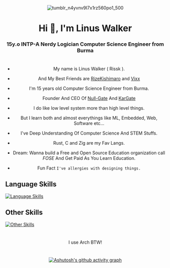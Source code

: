 <div align="center">
  
![tumblr_n4yvnv9I7x1rz560po1_500](https://user-images.githubusercontent.com/85013114/234225171-a1b9607c-aa65-4306-aec6-bfb216bf351e.gif)
  
<h1 align="center">Hi 👋, I'm Linus Walker</h1>


<h3 align="center">15y.o INTP-A Nerdy Logician Computer Science Engineer from Burma</h3>

#

- My name is Linus Walker ( Rissk ).

- And My Best Friends are [RizeKishimaro](https://github.com/RizeKishimaro) and [Vixx](https://github.com/GerVaf)

- I'm 15 years old Computer Science Engineer from Burma.

- Founder And CEO Of [Null-Gate](https://github.com/Null-Gate) And [KarGate](https://github.com/Null-Gate/trunk)

- I do like low level system more than high level things.

- But I learn both and almost everythings like ML, Embedded, Web, Software etc...

- I've Deep Understanding Of Computer Science And STEM Stuffs.

- Rust, C and Zig are my Fav Langs.

- Dream: Wanna build a Free and Open Source Education organization call *FOSE* And Get Paid As You Learn Education.

- Fun Fact ```I've allergies with designing things.```

<div align="left">

## Language Skills

[![Language Skills](https://skillicons.dev/icons?i=rust,zig,c,cpp,py,dart,lua,bash,js,ts,md&theme=dark)](https://skillicons.dev)

## Other Skills

[![Other Skills](https://skillicons.dev/icons?i=actix,bevy,rocket,flutter,ros,linux,docker,tensorflow,vim,neovim,emacs,godot,gtk,django,firebase&theme=dark)](https://skillicons.dev)


</div>

#

<div align="center">

I use Arch BTW!

</div>

#

[![Ashutosh's github activity graph](https://github-readme-activity-graph.vercel.app/graph?username=Walker-00&theme=react-dark)](https://github.com/ashutosh00710/github-readme-activity-graph)
